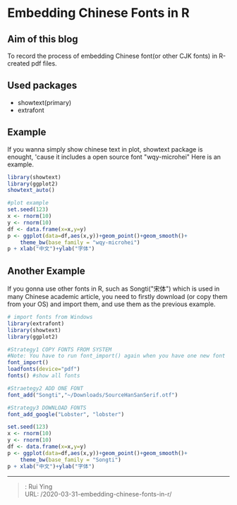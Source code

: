 # Embedding Chinese Fonts in R

## Aim of this blog

To record the process of embedding Chinese font(or other CJK fonts) in R-created pdf files.

## Used packages

- showtext(primary)
- extrafont

## Example
If you wanna simply show chinese text in plot, showtext package is enought, 'cause it includes a open source font "wqy-microhei"
Here is an example.
``` R
library(showtext)
library(ggplot2)
showtext_auto()

#plot example
set.seed(123)
x <- rnorm(10)
y <- rnorm(10)
df <- data.frame(x=x,y=y)
p <- ggplot(data=df,aes(x,y))+geom_point()+geom_smooth()+
	theme_bw(base_family = "wqy-microhei")
p + xlab("中文")+ylab("字体")
```
## Another Example
If you gonna use other fonts in R, such as Songti("宋体") which is used in many Chinese academic article, you need to firstly download (or copy them from your OS) and import them, and use them as the previous example.
``` R
# import fonts from Windows
library(extrafont)
library(showtext)
library(ggplot2)

#Strategy1 COPY FONTS FROM SYSTEM
#Note: You have to run font_import() again when you have one new font
font_import()
loadfonts(device="pdf")
fonts() #show all fonts

#Straetegy2 ADD ONE FONT
font_add("Songti","~/Downloads/SourceHanSanSerif.otf")

#Strategy3 DOWNLOAD FONTS
font_add_google("Lobster", "lobster")

set.seed(123)
x <- rnorm(10)
y <- rnorm(10)
df <- data.frame(x=x,y=y)
p <- ggplot(data=df,aes(x,y))+geom_point()+geom_smooth()+
	theme_bw(base_family = "Songti")
p + xlab("中文")+ylab("字体")

```


---

> : Rui Ying  
> URL: /2020-03-31-embedding-chinese-fonts-in-r/  

